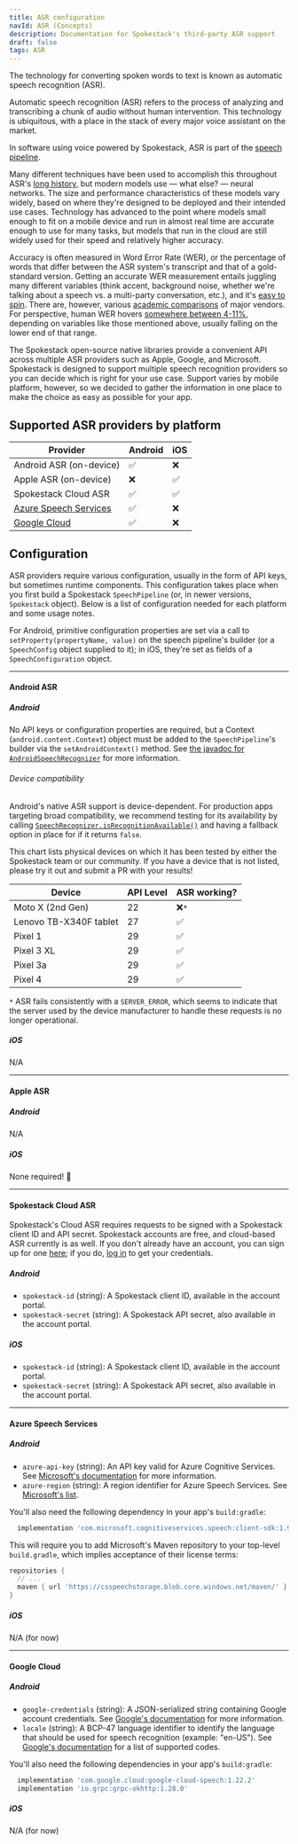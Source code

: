 ```yaml
---
title: ASR configuration
navId: ASR (Concepts)
description: Documentation for Spokestack's third-party ASR support
draft: false
tags: ASR
---
```


The technology for converting spoken words to text is known as automatic speech recognition (ASR).

Automatic speech recognition (ASR) refers to the process of analyzing and transcribing a chunk of audio without human intervention. This technology is ubiquitous, with a place in the stack of every major voice assistant on the market.

In software using voice powered by Spokestack, ASR is part of the [speech pipeline](/docs/concepts/speech-pipeline).

Many different techniques have been used to accomplish this throughout ASR's [long history](https://en.wikipedia.org/wiki/Speech_recognition#History), but modern models use — what else? — neural networks. The size and performance characteristics of these models vary widely, based on where they're designed to be deployed and their intended use cases. Technology has advanced to the point where models small enough to fit on a mobile device and run in almost real time are accurate enough to use for many tasks, but models that run in the cloud are still widely used for their speed and relatively higher accuracy.

Accuracy is often measured in Word Error Rate (WER), or the percentage of words that differ between the ASR system's transcript and that of a gold-standard version. Getting an accurate WER measurement entails juggling many different variables (think accent, background noise, whether we're talking about a speech vs. a multi-party conversation, etc.), and it's [easy to spin](https://arxiv.org/abs/2010.03432). There are, however, various [academic comparisons](https://www.notion.so/spokestack/aclweb.org/anthology/2020.lrec-1.797.pdf) of major vendors. For perspective, human WER hovers [somewhere between 4-11%](https://www.microsoft.com/en-us/research/wp-content/uploads/2017/06/paper-revised2.pdf), depending on variables like those mentioned above, usually falling on the lower end of that range.

The Spokestack open-source native libraries provide a convenient API across multiple ASR providers such as Apple, Google, and Microsoft. Spokestack is designed to support multiple speech recognition providers so you can decide which is right for your use case. Support varies by mobile platform, however, so we decided to gather the information in one place to make the choice as easy as possible for your app.

## Supported ASR providers by platform

| Provider                                                                                                | Android  | iOS      |
| ------------------------------------------------------------------------------------------------------- | -------- | -------- |
| Android ASR (on-device)                                                                                 | &#9989;  | &#10060; |
| Apple ASR (on-device)                                                                                   | &#10060; | &#9989;  |
| Spokestack Cloud ASR                                                                                    | &#9989;  | &#9989;  |
| [Azure Speech Services](https://azure.microsoft.com/en-us/services/cognitive-services/speech-services/) | &#9989;  | &#10060; |
| [Google Cloud](https://cloud.google.com/speech-to-text)                                                 | &#9989;  | &#10060; |

## Configuration

ASR providers require various configuration, usually in the form of API keys, but sometimes runtime components. This configuration takes place when you first build a Spokestack `SpeechPipeline` (or, in newer versions, `Spokestack` object). Below is a list of configuration needed for each platform and some usage notes.

For Android, primitive configuration properties are set via a call to `setProperty(propertyName, value)` on the speech pipeline's builder (or a `SpeechConfig` object supplied to it); in iOS, they're set as fields of a `SpeechConfiguration` object.

---

#### Android ASR

##### Android

No API keys or configuration properties are required, but a Context (`android.content.Context`) object must be added to the `SpeechPipeline`'s builder via the `setAndroidContext()` method. See [the javadoc for `AndroidSpeechRecognizer`](https://www.javadoc.io/doc/io.spokestack/spokestack-android/latest/io/spokestack/spokestack/android/AndroidSpeechRecognizer.html) for more information.

###### Device compatibility

Android's native ASR support is device-dependent. For production apps targeting broad compatibility, we recommend testing for its availability by calling [`SpeechRecognizer.isRecognitionAvailable()`](<https://developer.android.com/reference/android/speech/SpeechRecognizer#isRecognitionAvailable(android.content.Context)>) and having a fallback option in place for if it returns `false`.

This chart lists physical devices on which it has been tested by either the Spokestack team or our community. If you have a device that is not listed, please try it out and submit a PR with your results!

| Device                 | API Level | ASR working? |
| ---------------------- | --------- | ------------ |
| Moto X (2nd Gen)       | 22        | &#10060;`*`  |
| Lenovo TB-X340F tablet | 27        | &#9989;      |
| Pixel 1                | 29        | &#9989;      |
| Pixel 3 XL             | 29        | &#9989;      |
| Pixel 3a               | 29        | &#9989;      |
| Pixel 4                | 29        | &#9989;      |

`*` ASR fails consistently with a `SERVER_ERROR`, which seems to indicate that the server used by the device manufacturer to handle these requests is no longer operational.

##### iOS

N/A

---

#### Apple ASR

##### Android

N/A

##### iOS

None required! &#x1F389;

---

#### Spokestack Cloud ASR

Spokestack's Cloud ASR requires requests to be signed with a Spokestack client ID and API secret. Spokestack accounts are free, and cloud-based ASR currently is as well. If you don't already have an account, you can sign up for one [here](/account/create); if you do, [log in](/account/login) to get your credentials.

##### Android

- `spokestack-id` (string): A Spokestack client ID, available in the account portal.
- `spokestack-secret` (string): A Spokestack API secret, also available in the account portal.

##### iOS

- `spokestack-id` (string): A Spokestack client ID, available in the account portal.
- `spokestack-secret` (string): A Spokestack API secret, also available in the account portal.

---

#### Azure Speech Services

##### Android

- `azure-api-key` (string): An API key valid for Azure Cognitive Services. See [Microsoft's documentation](https://azure.microsoft.com/en-us/try/cognitive-services/?api=speech-services) for more information.
- `azure-region` (string): A region identifier for Azure Speech Services. See [Microsoft's list](https://docs.microsoft.com/en-us/azure/cognitive-services/speech-service/regions).

You'll also need the following dependency in your app's `build:gradle`:

```groovy
  implementation 'com.microsoft.cognitiveservices.speech:client-sdk:1.9.0'
```

This will require you to add Microsoft's Maven repository to your top-level `build.gradle`, which implies acceptance of their license terms:

```groovy
repositories {
  // ...
  maven { url 'https://csspeechstorage.blob.core.windows.net/maven/' }
}
```

##### iOS

N/A (for now)

---

#### Google Cloud

##### Android

- `google-credentials` (string): A JSON-serialized string containing Google account credentials. See [Google's documentation](https://cloud.google.com/docs/authentication/getting-started#creating_a_service_account) for more information.
- `locale` (string): A BCP-47 language identifier to identify the language that should be used for speech recognition (example: "en-US"). See [Google's documentation](https://cloud.google.com/speech-to-text/docs/languages) for a list of supported codes.

You'll also need the following dependencies in your app's `build:gradle`:

```groovy
  implementation 'com.google.cloud:google-cloud-speech:1.22.2'
  implementation 'io.grpc:grpc-okhttp:1.28.0'
```

##### iOS

N/A (for now)
